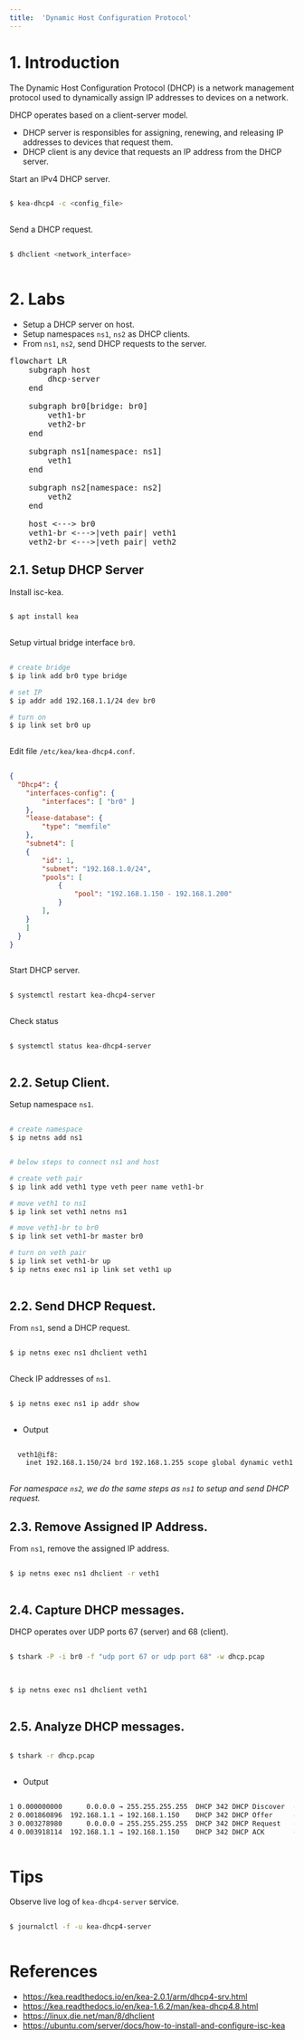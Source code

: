 ```yaml
---
title:  'Dynamic Host Configuration Protocol'
---
```



# 1. Introduction
The Dynamic Host Configuration Protocol (DHCP) is a network management protocol used to dynamically assign IP addresses to devices on a network.  

DHCP operates based on a client-server model.

- DHCP server is responsibles for assigning, renewing, and releasing IP addresses to devices that request them.
- DHCP client is any device that requests an IP address from the DHCP server.

Start an IPv4 DHCP server.
```sh
  
$ kea-dhcp4 -c <config_file>
  
```

Send a DHCP request.
```sh
  
$ dhclient <network_interface>
  
```


# 2. Labs
- Setup a DHCP server on host.
- Setup namespaces `ns1`, `ns2` as DHCP clients.
- From `ns1`, `ns2`, send DHCP requests to the server.

<script type="module">
    import mermaid from 'https://cdn.jsdelivr.net/npm/mermaid@11/dist/mermaid.esm.min.mjs';
    mermaid.initialize({
        look: 'handDrawn',
        theme: 'neutral',
    });
</script>

<pre class="mermaid">
flowchart LR
    subgraph host
        dhcp-server
    end

    subgraph br0[bridge: br0]
        veth1-br
        veth2-br
    end

    subgraph ns1[namespace: ns1]
        veth1
    end

    subgraph ns2[namespace: ns2]
        veth2
    end

    host <---> br0
    veth1-br <--->|veth pair| veth1
    veth2-br <--->|veth pair| veth2
</pre>


## 2.1. Setup DHCP Server
Install isc-kea.
```sh
  
$ apt install kea
  
```

Setup virtual bridge interface `br0`.
```sh
  
# create bridge
$ ip link add br0 type bridge

# set IP
$ ip addr add 192.168.1.1/24 dev br0

# turn on
$ ip link set br0 up
  
```

Edit file `/etc/kea/kea-dhcp4.conf`.
```json
  
{
  "Dhcp4": {
	"interfaces-config": {
  		"interfaces": [ "br0" ]
	},
	"lease-database": {
    	"type": "memfile"
	},
	"subnet4": [
  	{
    	"id": 1,
    	"subnet": "192.168.1.0/24",
    	"pools": [
			{
				"pool": "192.168.1.150 - 192.168.1.200"
			}
    	],
  	}
	]
  }
}
  
```

Start DHCP server.
```sh
  
$ systemctl restart kea-dhcp4-server
  
```

Check status
```sh
  
$ systemctl status kea-dhcp4-server
  
```


## 2.2. Setup Client.
Setup namespace `ns1`.
```sh
  
# create namespace
$ ip netns add ns1


# below steps to connect ns1 and host

# create veth pair
$ ip link add veth1 type veth peer name veth1-br

# move veth1 to ns1
$ ip link set veth1 netns ns1

# move veth1-br to br0
$ ip link set veth1-br master br0

# turn on veth pair
$ ip link set veth1-br up
$ ip netns exec ns1 ip link set veth1 up
  
```


## 2.2. Send DHCP Request.
From `ns1`, send a DHCP request.
```sh
  
$ ip netns exec ns1 dhclient veth1
  
```

Check IP addresses of `ns1`.
```sh
   
$ ip netns exec ns1 ip addr show
  
```

- Output
```sh
  
  veth1@if8:
    inet 192.168.1.150/24 brd 192.168.1.255 scope global dynamic veth1
  
```

*For namespace `ns2`, we do the same steps as `ns1` to setup and send DHCP request.*


## 2.3. Remove Assigned IP Address.
From `ns1`, remove the assigned IP address.
```sh
  
$ ip netns exec ns1 dhclient -r veth1
  
```

## 2.4. Capture DHCP messages.
DHCP operates over UDP ports 67 (server) and 68 (client).
```sh
  
$ tshark -P -i br0 -f "udp port 67 or udp port 68" -w dhcp.pcap
  
```

```sh
  
$ ip netns exec ns1 dhclient veth1
  
```


## 2.5. Analyze DHCP messages.
```sh
  
$ tshark -r dhcp.pcap
  
```

- Output
```sh
  
1 0.000000000      0.0.0.0 → 255.255.255.255  DHCP 342 DHCP Discover  - Transaction ID 0x62535106
2 0.001860896  192.168.1.1 → 192.168.1.150    DHCP 342 DHCP Offer     - Transaction ID 0x62535106
3 0.003278980      0.0.0.0 → 255.255.255.255  DHCP 342 DHCP Request   - Transaction ID 0x62535106
4 0.003918114  192.168.1.1 → 192.168.1.150    DHCP 342 DHCP ACK       - Transaction ID 0x62535106
  
```

# Tips
Observe live log of `kea-dhcp4-server` service.
```sh
  
$ journalctl -f -u kea-dhcp4-server
  
```

# References
- https://kea.readthedocs.io/en/kea-2.0.1/arm/dhcp4-srv.html
- https://kea.readthedocs.io/en/kea-1.6.2/man/kea-dhcp4.8.html
- https://linux.die.net/man/8/dhclient
- https://ubuntu.com/server/docs/how-to-install-and-configure-isc-kea